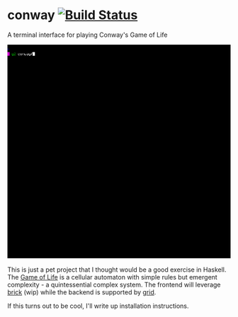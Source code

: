 # conway [![Build Status](https://travis-ci.org/samtay/conway.svg?branch=master)](https://travis-ci.org/samtay/conway)
A terminal interface for playing Conway's Game of Life


![terminal-gif](./docs/img/example.gif)

This is just a pet project that I thought would be a good exercise in Haskell.
The [Game of Life](https://en.wikipedia.org/wiki/Conway's_Game_of_Life) is a cellular automaton
with simple rules but emergent complexity - a quintessential complex system.
The frontend will leverage [brick](http://hackage.haskell.org/package/brick) (wip)
while the backend is supported by [grid](http://hackage.haskell.org/package/grid).

If this turns out to be cool, I'll write up installation instructions.
